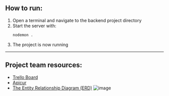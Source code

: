 ## How to run:
1. Open a terminal and navigate to the backend project directory
2. Start the server with:
   ```bash
   nodemon .
3. The project is now running

----------------------------------
## Project team resources:
- [Trello Board](https://trello.com/b/13fXA5nM/team-project-hajusrakenduste-alused)
- [Apicur](https://studio.apicur.io/apis/112948)
- [The Entity Relationship Diagram (ERD)](https://lucid.app/lucidchart/7f13e061-d383-43ff-8cba-ecbf44fd649c/edit?viewport_loc=-222%2C-521%2C2101%2C1668%2C0_0&invitationId=inv_1166ddfc-b7db-4ea7-8359-4f588188d567)
![image](https://github.com/user-attachments/assets/9c000a31-dc85-4f44-8f0a-74a890580ea4)

